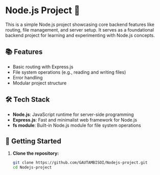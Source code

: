 # Node.js Project 🚀

This is a simple Node.js project showcasing core backend features like routing, file management, and server setup. It serves as a foundational backend project for learning and experimenting with Node.js concepts.

## 📚 Features
- Basic routing with Express.js
- File system operations (e.g., reading and writing files)
- Error handling
- Modular project structure

## 🛠️ Tech Stack
- **Node.js**: JavaScript runtime for server-side programming
- **Express.js**: Fast and minimalist web framework for Node.js
- **fs module**: Built-in Node.js module for file system operations

## 🚀 Getting Started
1. **Clone the repository:**
   ```bash
   git clone https://github.com/GAUTAMBISOI/Nodejs-project.git
   cd Nodejs-project
